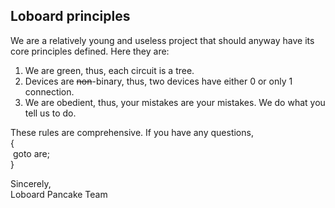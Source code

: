 ## Loboard principles
We are a relatively young and useless project that should anyway have its core principles defined. Here they are: 

1. We are green, thus, each circuit is a tree.
2. Devices are ~~non~~-binary, thus, two devices have either 0 or only 1 connection.
3. We are obedient, thus, your mistakes are your mistakes. We do what you tell us to do.

These rules are comprehensive. If you have any questions,\
{\
&nbsp;goto are;\
}

Sincerely,\
Loboard Pancake Team